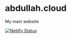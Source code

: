 # abdullah.cloud

My main website

[![Netlify Status](https://api.netlify.com/api/v1/badges/f4eb4997-f768-4fcd-80e4-f55b6d39d7d7/deploy-status)](https://app.netlify.com/sites/abdullah-cloud/deploys)
